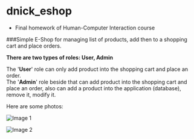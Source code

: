 # dnick_eshop


- Final homework of Human-Computer Interaction course


###Simple E-Shop for managing list of products, add then to a shopping cart and place orders.


**There are two types of roles: User, Admin**

The '**User**' role can only add product into the shopping cart and place an order. <br>
The '**Admin**' role beside that can add product into the shopping cart and place an order, 
also can add a product into the application (database), remove it, modify it. 


Here are some photos:





![Image 1](https://imgur.com/a/HxPW7sJ)

![Image 2](https://example.com/image2.jpg)





